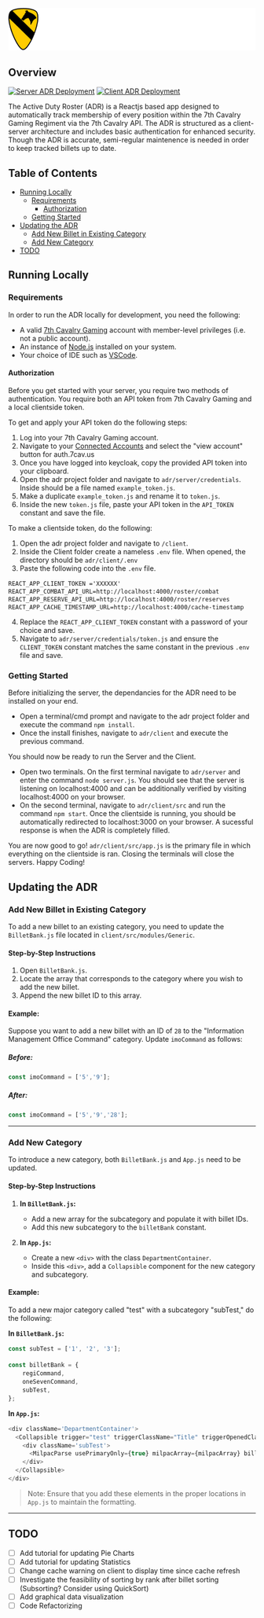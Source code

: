 <p align="center"><img src="./client/src/style/themes/7cav/logo-m.png"></p>

## Overview
[![Server ADR Deployment](https://github.com/7Cav/adr/actions/workflows/server_adr_push.yml/badge.svg)](https://github.com/7Cav/adr/actions/workflows/server_adr_push.yml)
[![Client ADR Deployment](https://github.com/7Cav/adr/actions/workflows/client_adr_push.yml/badge.svg)](https://github.com/7Cav/adr/actions/workflows/client_adr_push.yml)

The Active Duty Roster (ADR) is a Reactjs based app designed to automatically track membership of every position within the 7th Cavalry Gaming Regiment via the 7th Cavalry API. The ADR is structured as a client-server architecture and includes basic authentication for enhanced security. Though the ADR is accurate, semi-regular maintenence is needed in order to keep tracked billets up to date.

## Table of Contents

- [Running Locally](#running-locally)
  - [Requirements](#requirements)
    - [Authorization](#authorization)
  - [Getting Started](#getting-started)
- [Updating the ADR](#updating-the-adr)
  - [Add New Billet in Existing Category](#add-new-billet-in-existing-category)
  - [Add New Category](#add-new-category)
- [TODO](#todo)

## Running Locally

### Requirements

In order to run the ADR locally for development, you need the following:
- A valid [7th Cavalry Gaming](https://7cav.us/) account with member-level privileges (i.e. not a public account).
- An instance of [Node.js](https://nodejs.org/en) installed on your system.
- Your choice of IDE such as [VSCode](https://code.visualstudio.com/).

#### Authorization

Before you get started with your server, you require two methods of authentication. You require both an API token from 7th Cavalry Gaming and a local clientside token.

To get and apply your API token do the following steps:

1. Log into your 7th Cavalry Gaming account.
2. Navigate to your [Connected Accounts](https://7cav.us/account/connected-accounts/) and select the "view account" button for auth.7cav.us
3. Once you have logged into keycloak, copy the provided API token into your clipboard.
4. Open the adr project folder and navigate to `adr/server/credentials`. Inside should be a file named `example_token.js`.
5. Make a duplicate `example_token.js` and rename it to `token.js`.
6. Inside the new `token.js` file, paste your API token in the `API_TOKEN` constant and save the file.

To make a clientside token, do the following:

1. Open the adr project folder and navigate to `/client`.
2. Inside the Client folder create a nameless `.env` file. When opened, the directory should be `adr/client/.env`
3. Paste the following code into the `.env` file.

```dotenv
REACT_APP_CLIENT_TOKEN ='XXXXXX'
REACT_APP_COMBAT_API_URL=http://localhost:4000/roster/combat
REACT_APP_RESERVE_API_URL=http://localhost:4000/roster/reserves
REACT_APP_CACHE_TIMESTAMP_URL=http://localhost:4000/cache-timestamp
```
4. Replace the `REACT_APP_CLIENT_TOKEN` constant with a password of your choice and save.
5. Navigate to `adr/server/credentials/token.js` and ensure the `CLIENT_TOKEN` constant matches the same constant in the previous `.env` file and save.

### Getting Started

Before initializing the server, the dependancies for the ADR need to be installed on your end.

- Open a terminal/cmd prompt and navigate to the adr project folder and execute the command `npm install`.
- Once the install finishes, navigate to `adr/client` and execute the previous command.

You should now be ready to run the Server and the Client.

- Open two terminals. On the first terminal navigate to `adr/server` and enter the command `node server.js`. You should see that the server is listening on localhost:4000 and can be additionally verified by visiting localhost:4000 on your browser.
- On the second terminal, navigate to `adr/client/src` and run the command `npm start`. Once the clientside is running, you should be automatically redirected to localhost:3000 on your browser. A sucessful response is when the ADR is completely filled.

You are now good to go! `adr/client/src/app.js` is the primary file in which everything on the clientside is ran. Closing the terminals will close the servers. Happy Coding!

## Updating the ADR

### Add New Billet in Existing Category

To add a new billet to an existing category, you need to update the `BilletBank.js` file located in `client/src/modules/Generic`.

#### Step-by-Step Instructions

1. Open `BilletBank.js`.
2. Locate the array that corresponds to the category where you wish to add the new billet.
3. Append the new billet ID to this array.

#### Example:

Suppose you want to add a new billet with an ID of `28` to the "Information Management Office Command" category. Update `imoCommand` as follows:

##### Before:
```javascript
const imoCommand = ['5','9'];
```
##### After:
```javascript
const imoCommand = ['5','9','28'];
```

---

### Add New Category

To introduce a new category, both `BilletBank.js` and `App.js` need to be updated.

#### Step-by-Step Instructions

1. **In `BilletBank.js`:**
    - Add a new array for the subcategory and populate it with billet IDs.
    - Add this new subcategory to the `billetBank` constant.

2. **In `App.js`:**
    - Create a new `<div>` with the class `DepartmentContainer`.
    - Inside this `<div>`, add a `Collapsible` component for the new category and subcategory.

#### Example:

To add a new major category called "test" with a subcategory "subTest," do the following:

**In `BilletBank.js`:**
```javascript
const subTest = ['1', '2', '3'];

const billetBank = {
    regiCommand,
    oneSevenCommand,
    subTest,
};
```

**In `App.js`:**
```javascript
<div className='DepartmentContainer'>
  <Collapsible trigger="test" triggerClassName="Title" triggerOpenedClassName="Title" open={true}>
    <div className='subTest'>
      <MilpacParse usePrimaryOnly={true} milpacArray={milpacArray} billetIDs={lists.subTest} subtitle={'Subcategory of Test'} />
    </div>
  </Collapsible>
</div>
```

> Note: Ensure that you add these elements in the proper locations in `App.js` to maintain the formatting.

---

## TODO

- [ ] Add tutorial for updating Pie Charts
- [ ] Add tutorial for updating Statistics
- [ ] Change cache warning on client to display time since cache refresh
- [ ] Investigate the feasibility of sorting by rank after billet sorting (Subsorting? Consider using QuickSort)
- [ ] Add graphical data visualization
- [ ] Code Refactorizing